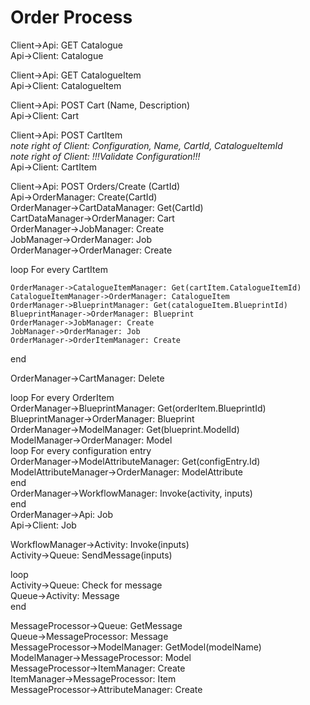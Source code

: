 # Order Process

Client->Api: GET Catalogue  
Api->Client: Catalogue

Client->Api: GET CatalogueItem  
Api->Client: CatalogueItem

Client->Api: POST Cart (Name, Description)  
Api->Client: Cart

Client->Api: POST CartItem  
_note right of Client: Configuration, Name, CartId, CatalogueItemId_  
_note right of Client: !!!Validate Configuration!!!_  
Api->Client: CartItem  

Client->Api: POST Orders/Create (CartId)  
Api->OrderManager: Create(CartId)  
OrderManager->CartDataManager: Get(CartId)  
CartDataManager->OrderManager: Cart  
OrderManager->JobManager: Create  
JobManager->OrderManager: Job  
OrderManager->OrderManager: Create

loop For every CartItem  

    OrderManager->CatalogueItemManager: Get(cartItem.CatalogueItemId)  
    CatalogueItemManager->OrderManager: CatalogueItem  
    OrderManager->BlueprintManager: Get(catalogueItem.BlueprintId)  
    BlueprintManager->OrderManager: Blueprint  
    OrderManager->JobManager: Create  
    JobManager->OrderManager: Job  
    OrderManager->OrderItemManager: Create  
end

OrderManager->CartManager: Delete  

loop For every OrderItem  
    OrderManager->BlueprintManager: Get(orderItem.BlueprintId)  
    BlueprintManager->OrderManager: Blueprint  
    OrderManager->ModelManager: Get(blueprint.ModelId)  
    ModelManager->OrderManager: Model  
    loop For every configuration entry  
        OrderManager->ModelAttributeManager: Get(configEntry.Id)  
        ModelAttributeManager->OrderManager: ModelAttribute  
    end  
    OrderManager->WorkflowManager: Invoke(activity, inputs)  
end  
OrderManager->Api: Job  
Api->Client: Job

WorkflowManager->Activity: Invoke(inputs)  
Activity->Queue: SendMessage(inputs)


loop  
    Activity->Queue: Check for message  
    Queue->Activity: Message  
end

MessageProcessor->Queue: GetMessage  
Queue->MessageProcessor: Message  
MessageProcessor->ModelManager: GetModel(modelName)  
ModelManager->MessageProcessor: Model  
MessageProcessor->ItemManager: Create  
ItemManager->MessageProcessor: Item  
MessageProcessor->AttributeManager: Create
